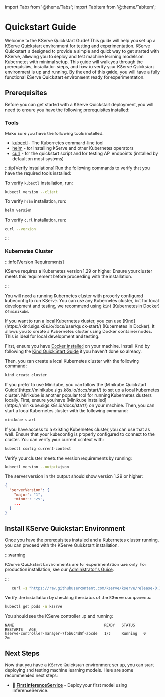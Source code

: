 import Tabs from '@theme/Tabs';
import TabItem from '@theme/TabItem';

# Quickstart Guide
Welcome to the KServe Quickstart Guide! This guide will help you set up a KServe Quickstart environment for testing and experimentation. KServe Quickstart is designed to provide a simple and quick way to get started with KServe, allowing you to deploy and test machine learning models on Kubernetes with minimal setup.
This guide will walk you through the prerequisites, installation steps, and how to verify your KServe Quickstart environment is up and running. By the end of this guide, you will have a fully functional KServe Quickstart environment ready for experimentation.

## Prerequisites
Before you can get started with a KServe Quickstart deployment, you will need to ensure you have the following prerequisites installed:

### Tools
Make sure you have the following tools installed:
- [kubectl](https://kubernetes.io/docs/tasks/tools/#kubectl) - The Kubernetes command-line tool
- [helm](https://helm.sh/docs/intro/install/) - for installing KServe and other Kubernetes operators
- [curl](https://curl.se/docs/install.html) - for the quickstart script and for testing API endpoints (installed by default on most systems)

:::tip[Verify Installations]
Run the following commands to verify that you have the required tools installed:

To verify `kubectl` installation, run:
```bash
kubectl version --client
```

To verify `helm` installation, run:
```bash
helm version
```

To verify `curl` installation, run:
```bash
curl --version
```
:::

### Kubernetes Cluster
<!-- TODO: Make the minimum kubernetes version constant so it can be reused in other places. -->
:::info[Version Requirements]

KServe requires a Kubernetes version 1.29 or higher. Ensure your cluster meets this requirement before proceeding with the installation.

:::

You will need a running Kubernetes cluster with properly configured kubeconfig to run KServe. You can use any Kubernetes cluster, but for local development and testing, we recommend using `kind` (Kubernetes in Docker) or `minikube`.

<Tabs>
<TabItem value="kind" label="Local Kind Cluster" default>
If you want to run a local Kubernetes cluster, you can use [Kind](https://kind.sigs.k8s.io/docs/user/quick-start/) (Kubernetes in Docker). It allows you to create a Kubernetes cluster using Docker container nodes. This is ideal for local development and testing.

First, ensure you have [Docker installed](https://docs.docker.com/engine/install/) on your machine. Install Kind by following the [Kind Quick Start Guide](https://kind.sigs.k8s.io/docs/user/quick-start/) if you haven't done so already.

Then, you can create a local Kubernetes cluster with the following command:

```bash
kind create cluster
```
</TabItem>
<TabItem value="minikube" label="Local Minikube Cluster">
If you prefer to use Minikube, you can follow the [Minikube Quickstart Guide](https://minikube.sigs.k8s.io/docs/start/) to set up a local Kubernetes cluster. Minikube is another popular tool for running Kubernetes clusters locally.
First, ensure you have [Minikube installed](https://minikube.sigs.k8s.io/docs/start/) on your machine. Then, you can start a local Kubernetes cluster with the following command:

```bash
minikube start
```
</TabItem>
<TabItem value="remote" label="Existing Kubernetes Cluster">
If you have access to a existing Kubernetes cluster, you can use that as well. Ensure that your kubeconfig is properly configured to connect to the cluster. You can verify your current context with:

```bash
kubectl config current-context
```
Verify your cluster meets the version requirements by running:

```bash
kubectl version --output=json
```
The server version in the output should show version 1.29 or higher:
```json
{
  "serverVersion": {
    "major": "1",
    "minor": "29",
    ...
  }
}
```
</TabItem>

</Tabs>



## Install KServe Quickstart Environment
Once you have the prerequisites installed and a Kubernetes cluster running, you can proceed with the KServe Quickstart installation.

:::warning
    
KServe Quickstart Environments are for experimentation use only. For production installation, see our [Administrator's Guide](../admin-guide/serverless/serverless.md).

:::

<!-- TODO: Get the version from the current version of docs -->
```bash
   curl -s "https://raw.githubusercontent.com/kserve/kserve/release-0.15/hack/quick_install.sh" | bash -r
```

Verify the installation by checking the status of the KServe components:

```bash
kubectl get pods -n kserve
```
You should see the KServe controller up and running:
```plaintext
NAME                                         READY   STATUS    RESTARTS   AGE
kserve-controller-manager-7f5b6c4d8f-abcde   1/1     Running   0          2m
```

## Next Steps
Now that you have a KServe Quickstart environment set up, you can start deploying and testing machine learning models. Here are some recommended next steps:
- 📖 **[First InferenceService](first-isvc.md)** - Deploy your first model using InferenceService.

